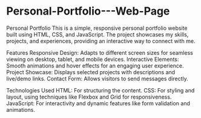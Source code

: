 # Personal-Portfolio---Web-Page

Personal Portfolio
This is a simple, responsive personal portfolio website built using HTML, CSS, and JavaScript. The project showcases my skills, projects, and experiences, providing an interactive way to connect with me.

Features
Responsive Design: Adapts to different screen sizes for seamless viewing on desktop, tablet, and mobile devices.
Interactive Elements: Smooth animations and hover effects for an engaging user experience.
Project Showcase: Displays selected projects with descriptions and live/demo links.
Contact Form: Allows visitors to send messages directly.

Technologies Used
HTML: For structuring the content.
CSS: For styling and layout, using techniques like Flexbox and Grid for responsiveness.
JavaScript: For interactivity and dynamic features like form validation and animations.
